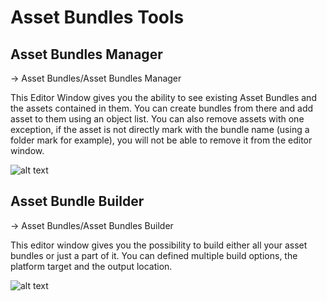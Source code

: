 # Asset Bundles Tools 
 
## Asset Bundles Manager

-> Asset Bundles/Asset Bundles Manager

This Editor Window gives you the ability to see existing Asset Bundles and the assets contained in them. You can create bundles from there and add asset to them using an object list. You can also remove assets with one exception, if the asset is not directly mark with the bundle name (using a folder mark for example), you will not be able to remove it from the editor window. 

![alt text](https://i.ibb.co/RCcFJP0/Bundles-Manager.png)

## Asset Bundle Builder 

-> Asset Bundles/Asset Bundles Builder

This editor window gives you the possibility to build either all your asset bundles or just a part of it. You can defined multiple build options, the platform target and the output location. 

![alt text](https://i.ibb.co/t3md1dk/Bundles-Builder.png)
